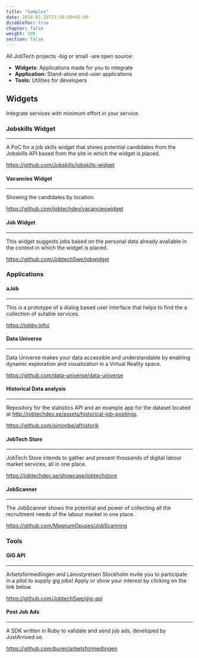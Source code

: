 ```yaml
---
title: "Samples"
date: 2018-01-28T21:58:09+01:00
disableToc: true
chapter: false
weight: 100
section: false
---
```

All JobTech projects -big or small -are open source:

- **Widgets:** Applications made for you to integrate
- **Application:** Stand-alone end-user applications
- **Tools:** Utilities for developers

## Widgets
Integrate services with minimum effort in your service.
### Jobskills Widget
---
A PoC for a job skills widget that shows potential candidates from the Jobskills API based from the site in which the widget is placed.

<https://github.com/Jobskills/jobskills-widget>



#### Vacancies Widget
---
Showing the candidates by location.

<https://github.com/jobtechdev/vacancieswidget>



#### Job Widget
---
This widget suggests jobs based on the personal data already avaliable in the context in which the widget is placed.

<https://github.com/JobtechSwe/jobwidget>



### Applications

#### aJob
---
This is a prototype of a dialog based user interface that helps to find the a collection of sutable services. 

<https://jobby.info/>



#### Data Universe

---
Data Universe makes your data accessible and understandable by enabling dynamic exploration and visualization in a Virtual Reality space.

<https://github.com/data-universe/data-universe>



#### Historical Data analysis

---
Repository for the statistics API and an example app for the dataset located at <http://jobtechdev.se/assets/historical-job-postings>.

<https://github.com/simonbe/afhistorik>


#### JobTech Store

---
JobTech Store intends to gather and present thousands of digital labour market services, all in one place.

<https://jobtechdev.se/showcase/jobtechstore>

#### JobScanner

---
The JobScanner shows the potential and power of collecting all the recruitment needs of the labour market in one place.

<https://github.com/MagnumOpuses/JobScanning>


### Tools

#### GIG API

---
Arbetsförmedlingen and Länsstyrelsen Stockholm invite you to participate in a pilot to supply gig jobs! Apply or show your interest by clicking on the link below.

<https://github.com/JobtechSwe/gig-api>

#### Post Job Ads

---
A SDK written in Ruby to validate and send job ads, developed by JustArrived.se.

<https://github.com/buren/arbetsformedlingen>
